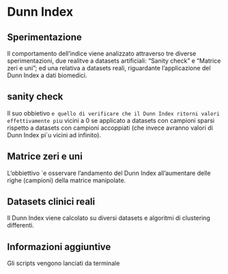 # Dunn Index
## Sperimentazione
Il comportamento dell’indice viene analizzato attraverso tre diverse sperimentazioni, due realitve a datasets artificiali: “Sanity check” e “Matrice zeri e uni”; ed una relativa a datasets reali, riguardante l’applicazione del Dunn Index a dati biomedici.
## sanity check
Il suo obbietivo `e quello di verificare che il Dunn Index ritorni valori effettivamente pi`u vicini a 0 se applicato a datasets con campioni sparsi rispetto a datasets con campioni accoppiati (che invece avranno valori di Dunn Index pi`u vicini ad infinito).
## Matrice zeri e uni
L’obbiettivo `e osservare l’andamento del Dunn Index all’aumentare delle righe (campioni) della matrice manipolate.
## Datasets clinici reali
Il Dunn Index viene calcolato su diversi datasets e algoritmi di clustering differenti.
## Informazioni aggiuntive
Gli scripts vengono lanciati da terminale
